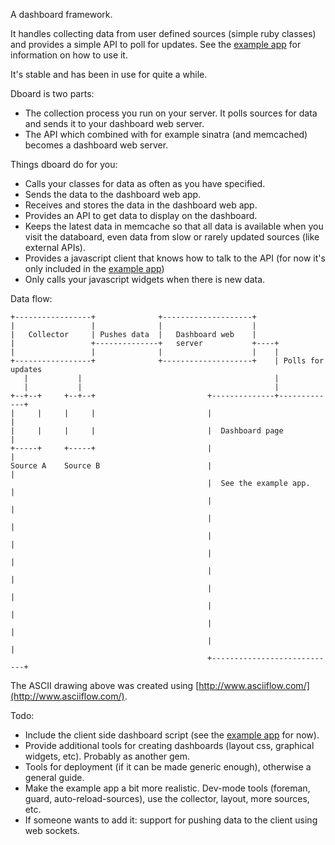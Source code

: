 A dashboard framework.

It handles collecting data from user defined sources (simple ruby classes) and provides a simple API to poll for updates. See the [example app](https://github.com/joakimk/dboard_example) for information on how to use it.

It's stable and has been in use for quite a while.

Dboard is two parts:

* The collection process you run on your server. It polls sources for data and sends it to your dashboard web server.
* The API which combined with for example sinatra (and memcached) becomes a dashboard web server.

Things dboard do for you:

* Calls your classes for data as often as you have specified.
* Sends the data to the dashboard web app.
* Receives and stores the data in the dashboard web app.
* Provides an API to get data to display on the dashboard.
* Keeps the latest data in memcache so that all data is available when you visit the databoard, even data from slow or rarely updated sources (like external APIs).
* Provides a javascript client that knows how to talk to the API (for now it's only included in the [example app](https://github.com/joakimk/dboard_example))
* Only calls your javascript widgets when there is new data.

Data flow:

    +-----------------+              +--------------------+
    |                 |              |                    |
    |   Collector     | Pushes data  |   Dashboard web    |
    |                 +--------------+   server           +----+
    |                 |              |                    |    |
    +-----------------+              +--------------------+    | Polls for updates
       |           |                                           |
       |           |                                           |
    +--+--+     +--+--+                         +--------------+-------------+
    |     |     |     |                         |                            |
    |     |     |     |                         |  Dashboard page            |
    +-----+     +-----+                         |                            |
    Source A    Source B                        |                            |
                                                |  See the example app.      |
                                                |                            |
                                                |                            |
                                                |                            |
                                                |                            |
                                                |                            |
                                                |                            |
                                                |                            |
                                                |                            |
                                                |                            |
                                                +----------------------------+

The ASCII drawing above was created using [http://www.asciiflow.com/](http://www.asciiflow.com/).

Todo:

* Include the client side dashboard script (see the [example app](https://github.com/joakimk/dboard_example) for now).
* Provide additional tools for creating dashboards (layout css, graphical widgets, etc). Probably as another gem.
* Tools for deployment (if it can be made generic enough), otherwise a general guide.
* Make the example app a bit more realistic. Dev-mode tools (foreman, guard, auto-reload-sources), use the collector, layout, more sources, etc.
* If someone wants to add it: support for pushing data to the client using web sockets.
